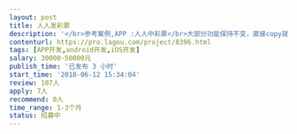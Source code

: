 ```yaml
---                
layout: post       
title: 人人发彩票           
description: '</br>参考案例,APP :人人中彩票</br>大部分功能保持不变，直接copy就可以了</br>具体的细节方面到时会给出详细的更改文案</br>'     
contenturl: https://pro.lagou.com/project/8396.html      
tags: [APP开发,android开发,iOS开发]            
salary: 30000-50000元          
publish_time: '已发布 3 小时'         
start_time: '2018-06-12 15:34:04'           
review: 107人                   
apply: 7人                   
recommend: 0人                   
time_range: 1-3个月              
status: 招募中                  
---                 
```

